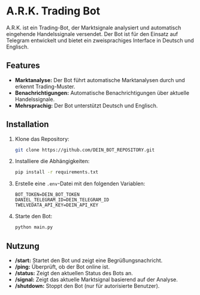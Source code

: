# A.R.K. Trading Bot

A.R.K. ist ein Trading-Bot, der Marktsignale analysiert und automatisch eingehende Handelssignale versendet. Der Bot ist für den Einsatz auf Telegram entwickelt und bietet ein zweisprachiges Interface in Deutsch und Englisch.

## Features

- **Marktanalyse:** Der Bot führt automatische Marktanalysen durch und erkennt Trading-Muster.
- **Benachrichtigungen:** Automatische Benachrichtigungen über aktuelle Handelssignale.
- **Mehrsprachig:** Der Bot unterstützt Deutsch und Englisch.

## Installation

1. Klone das Repository:
    ```bash
    git clone https://github.com/DEIN_BOT_REPOSITORY.git
    ```

2. Installiere die Abhängigkeiten:
    ```bash
    pip install -r requirements.txt
    ```

3. Erstelle eine `.env`-Datei mit den folgenden Variablen:
    ```
    BOT_TOKEN=DEIN_BOT_TOKEN
    DANIEL_TELEGRAM_ID=DEIN_TELEGRAM_ID
    TWELVEDATA_API_KEY=DEIN_API_KEY
    ```

4. Starte den Bot:
    ```bash
    python main.py
    ```

## Nutzung

- **/start:** Startet den Bot und zeigt eine Begrüßungsnachricht.
- **/ping:** Überprüft, ob der Bot online ist.
- **/status:** Zeigt den aktuellen Status des Bots an.
- **/signal:** Zeigt das aktuelle Marktsignal basierend auf der Analyse.
- **/shutdown:** Stoppt den Bot (nur für autorisierte Benutzer).
